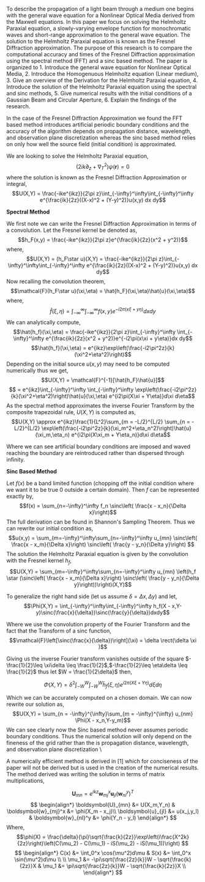 To describe the propagation of a light beam through a medium one begins with the general wave equation for a Nonlinear Optical Media derived from the Maxwell equations. In this paper we focus on solving the Helmholtz Paraxial equation, a slowly-varying envelope function for monochromatic waves and short-range approximation to the general wave equation. The solution to the Helmholtz Paraxial equation is known as the Fresnel Diffraction approximation. The purpose of this research is to compare the computational accuracy and times of the Fresnel Diffraction approximation using the spectral method (FFT) and a sinc based method. The paper is organized to 1. Introduce the general wave equation for Nonlinear Optical Media, 2. Introduce the Homogenuous Helmholtz equation (Linear medium), 3. Give an overview of the Derivation for the Helmholtz Paraxial equation, 4. Introduce the solution of the Helmholtz Paraxial equation using the spectral and sinc methods, 5. Give numerical results with the initial conditions of a Gaussian Beam and Circular Aperture, 6. Explain the findings of the research. 

In the case of the Fresnel Diffraction Approximation we found the FFT based method introduces artificial periodic boundary conditions and the accuracy of the algorithm depends on propagation distance, wavelength, and observation plane discretization whereas the sinc based method relies on only how well the source field (initial condition) is approximated. 

We are looking to solve the Helmholtz Paraxial equation, 
$$(2ik\partial_z + \nabla_T^2)\psi(\boldsymbol{r}) = 0$$
where the solution is known as the Fresnel Diffraction Approximation or integral, 
$$U(X,Y) = \frac{-ike^{ikz}}{2\pi z}\int_{-\infty}^\infty\int_{-\infty}^\infty e^{\frac{ik}{2z}((X-x)^2 + (Y-y)^2)}u(x,y) dx dy$$

**Spectral Method**
    
We first note we can write the Fresnel Diffraction Approximation in terms of a convolution. Let the Fresnel kernel be denoted as, 
$$h_F(x,y) = \frac{-ike^{ikz}}{2\pi z}e^{\frac{ik}{2z}(x^2 + y^2)}$$
where, 
$$U(X,Y) = (h_F\star u)(X,Y) = \frac{-ike^{ikz}}{2\pi z}\int_{-\infty}^\infty\int_{-\infty}^\infty e^{\frac{ik}{2z}((X-x)^2 + (Y-y)^2)}u(x,y) dx dy$$
Now recalling the convolution theorem, 
$$\mathcal{F}(h_F\star u)(\xi,\eta) = \hat{h_F}(\xi,\eta)\hat{u}(\xi,\eta)$$
where, 
$$\hat{f}(\xi,\eta) = \int_{-\infty}^\infty \int_{-\infty}^\infty f(x,y)e^{-i2\pi(x\xi + y\eta)}dx dy$$
We can analytically compute,
$$\hat{h_f}(\xi,\eta) = \frac{-ike^{ikz}}{2\pi z}\int_{-\infty}^\infty \int_{-\infty}^\infty e^{\frac{ik}{2z}(x^2 + y^2)}e^{-i2\pi(x\xi + y\eta)}dx dy$$
$$\hat{h_f}(\xi,\eta) = e^{ikz}\exp\left(\frac{-i2\pi^2z}{k}(\xi^2+\eta^2)\right)$$
Depending on the initial source $u(x,y)$ may need to be computed numerically thus we get, 
$$U(X,Y) = \mathcal{F}^{-1}[\hat{h_F}\hat{u}]$$
$$ = e^{ikz}\int_{-\infty}^\infty \int_{-\infty}^\infty \exp\left(\frac{-i2\pi^2z}{k}(\xi^2+\eta^2)\right)\hat{u}(\xi,\eta) e^{i2\pi(X\xi + Y\eta)}d\xi d\eta$$
As the spectral method approximates the inverse Fourier Transform by the composite trapezoidal rule, $U(X,Y)$ is computed as, 
$$U(X,Y) \approx e^{ikz}\frac{1}{L^2}\sum_{m = -L/2}^{L/2} \sum_{n = -L/2}^{L/2}  \exp\left(\frac{-i2\pi^2z}{k}(\xi_m^2+\eta_n^2)\right)\hat{u}(\xi_m,\eta_n) e^{i2\pi(X\xi_m + Y\eta_n)}d\xi d\eta$$

Where we can see artificial boundary conditions are imposed and waved reaching the boundary are reintroduced rather than dispersed through infinity. 

**Sinc Based Method**

Let $f(x)$ be a band limited function (chopping off the initial condition where we want it to be true 0 outside a certain domain). 
Then $f$ can be represented exactly by,
$$f(x) = \sum_{n=-\infty}^\infty f_n \sinc\left( \frac{x - x_n}{\Delta x}\right)$$
The full derivation can be found in Shannon's Sampling Theorem. Thus we can rewrite our initial condition as, 
$$u(x,y) = \sum_{m=-\infty}^\infty\sum_{n=-\infty}^\infty u_{mn} \sinc\left( \frac{x - x_m}{\Delta x}\right) \sinc\left( \frac{y - y_n}{\Delta y}\right)
$$
The solution the Helmholtz Paraxial equation is given by the convolution with the Fresnel kernel $h_f$, 
$$U(X,Y) = \sum_{m=-\infty}^\infty\sum_{n=-\infty}^\infty u_{mn} \left(h_f \star (\sinc\left( \frac{x - x_m}{\Delta x}\right) \sinc\left( \frac{y - y_n}{\Delta y}\right))\right)(X,Y)$$

To generalize the right hand side (let us assume $\delta = \Delta x,\Delta y$) and let, 
$$\Phi(X,Y) = \int_{-\infty}^\infty\int_{-\infty}^\infty h_f(X - x,Y-y)\sinc(\frac{x}{\delta})\sinc(\frac{y}{\delta})dxdy$$

Where we use the convolution property of the Fourier Transform  and the fact that the Transform of a sinc function,
$$\mathcal{F}\left[\sinc(\frac{x}{\delta})\right](\xi) = \delta \rect(\delta \xi )$$

Giving us the inverse Fourier transform vanishes outside of the square $-\frac{1}{2}\leq \xi\delta \leq \frac{1}{2}$,$-\frac{1}{2}\leq \eta\delta \leq \frac{1}{2}$ thus let $W = \frac{1}{2\delta}$ then, 

$$\Phi(X,Y) = \delta^2 \int_{-W}^W\int_{-W}^W \hat{h}_f(\xi,\eta)e^{i2\pi(X\xi + Y\eta)}d\xi d\eta$$

Which we can be accurately computed on a chosen domain. We can now rewrite our solution as, 
$$U(X,Y) = \sum_{n = -\infty}^{\infty}\sum_{m = -\infty}^{\infty} u_{nm} \Phi(X - x_n,Y-y_m)$$
We can see clearly now the Sinc based method never assumes periodic boundary conditions. Thus the numerical solution will only depend on the fineness of the grid rather than the is propagation distance, wavelength, and observation plane discretization   \\
    
A numerically efficient method is derived in [1] which for conciseness of the paper will not be derived but is used in the creation of the numerical results. The method derived was writing the solution in terms of matrix multiplications, 

$$\boldsymbol{U}_{mn} = e^{ikz} \boldsymbol{w}_{mj}^x \boldsymbol{u}_{jl} (\boldsymbol{w}_{nl}^y)^T$$
$$
\begin{align*}
    \boldsymbol{U}_{mn} &= U(X_m,Y_n) &
    \boldsymbol{w}_{mj}^x &= \phi(X_m - x_j)\\
    \boldsymbol{u}_{jl} &= u(x_j,y_l) & 
    \boldsymbol{w}_{nl}^y &= \phi(Y_n - y_l)
\end{align*}
$$
Where, 
$$\phi(X) = \frac{\delta}{\pi}\sqrt{\frac{k}{2z}}\exp\left(i\frac{X^2k}{2z}\right)\left(C(\mu_2) - C(\mu_1) - iS(\mu_2) - iS(\mu_1))\right) $$
$$
\begin{align*}
    C(x) &= \int_0^x \cos(\mu^2)d\mu &
    S(x) &= \int_0^x \sin(\mu^2)d\mu \\
    \\ \mu_1 &= -\pi\sqrt{\frac{2z}{k}}W - \sqrt{\frac{k}{2z}}X &
    \mu_1 &= \pi\sqrt{\frac{2z}{k}}W - \sqrt{\frac{k}{2z}}X \\
\end{align*}
$$